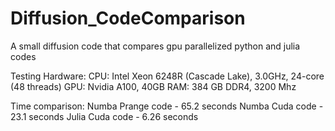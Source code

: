 # Diffusion_CodeComparison
A small diffusion code that compares gpu parallelized python and julia codes

Testing Hardware:
CPU: Intel Xeon 6248R (Cascade Lake), 3.0GHz, 24-core (48 threads)
GPU: Nvidia A100, 40GB
RAM: 384 GB DDR4, 3200 Mhz

Time comparison:
Numba Prange code -   65.2 seconds
Numba Cuda code -     23.1 seconds
Julia Cuda code -     6.26 seconds
